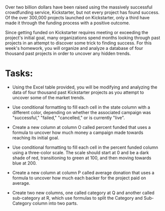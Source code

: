 Over two billion dollars have been raised using the massively successful crowdfunding service, Kickstarter, but not every project has found success. Of the over 300,000 projects launched on Kickstarter, only a third have made it through the funding process with a positive outcome.

Since getting funded on Kickstarter requires meeting or exceeding the project's initial goal, many organizations spend months looking through past projects in an attempt to discover some trick to finding success. For this week's homework, you will organize and analyze a database of four thousand past projects in order to uncover any hidden trends.


# Tasks:

- Using the Excel table provided, you will be modifying and analyzing the data of four thousand past Kickstarter projects as you attempt to uncover some of the market trends.

- Use conditional formatting to fill each cell in the state column with a different color, depending on whether the associated campaign was "successful," "failed," "cancelled," or is currently "live".

- Create a new column at column O called percent funded that uses a formula to uncover how much money a campaign made towards reaching its initial goal.

- Use conditional formatting to fill each cell in the percent funded column using a three-color scale. The scale should start at 0 and be a dark shade of red, transitioning to green at 100, and then moving towards blue at 200.

- Create a new column at column P called average donation that uses a formula to uncover how much each backer for the project paid on average.

- Create two new columns, one called category at Q and another called sub-category at R, which use formulas to split the Category and Sub-Category column into two parts.
